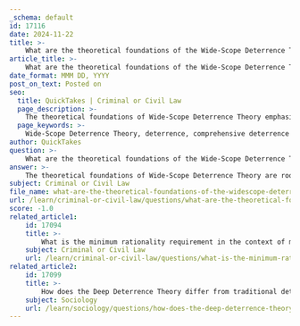 ```yaml
---
_schema: default
id: 17116
date: 2024-11-22
title: >-
    What are the theoretical foundations of the Wide-Scope Deterrence Theory?
article_title: >-
    What are the theoretical foundations of the Wide-Scope Deterrence Theory?
date_format: MMM DD, YYYY
post_on_text: Posted on
seo:
  title: QuickTakes | Criminal or Civil Law
  page_description: >-
    The theoretical foundations of Wide-Scope Deterrence Theory emphasize a holistic approach to deterrence, integrating both external and internal factors, including moral motivations and psychological insights, to effectively prevent criminal behavior.
  page_keywords: >-
    Wide-Scope Deterrence Theory, deterrence, comprehensive deterrence tools, Confucianism, moral motivations, deep deterrence, internal sanctions, traditional deterrence critique, psychological factors, crime prevention
author: QuickTakes
question: >-
    What are the theoretical foundations of the Wide-Scope Deterrence Theory?
answer: >-
    The theoretical foundations of Wide-Scope Deterrence Theory are rooted in the idea that effective deterrence requires a comprehensive approach that utilizes a variety of tools, both external and internal. This theory expands upon traditional deterrence models, which primarily focus on the fear of punishment as the main deterrent factor.\n\n1. **Comprehensive Deterrence Tools**: Wide-Scope Deterrence Theory posits that to effectively deter criminal behavior, it is essential to leverage all available deterrence mechanisms. This includes not only external sanctions, such as legal penalties and law enforcement actions, but also internal sanctions, which may involve moral and psychological factors that influence an individual's decision-making.\n\n2. **Influence of Confucianism**: The theory draws on insights from the early Confucian tradition, emphasizing the importance of internal motivations such as self-respect and honor. This aspect of the theory suggests that moral considerations can be powerful deterrents, potentially more so than external punishments alone.\n\n3. **Deep Deterrence Theory**: Within the framework of Wide-Scope Deterrence, the concept of "deep deterrence" is introduced. This approach highlights that the most significant deterrent may not be the fear of external punishment, but rather the internalized values and beliefs that guide an individual's behavior. This perspective shifts the focus from merely increasing the threat of punishment to fostering a sense of moral responsibility and self-regulation.\n\n4. **Critique of Traditional Deterrence**: Traditional deterrence theories are often criticized for their narrow focus, primarily relying on the fear of punishment as the sole deterrent. In contrast, Wide-Scope Deterrence Theory advocates for a broader understanding of deterrence that incorporates psychological and sociological factors, recognizing that individuals may be influenced by a range of motivations beyond just fear.\n\nIn summary, the theoretical foundations of Wide-Scope Deterrence Theory emphasize a holistic approach to crime prevention, integrating both external and internal sanctions, and drawing on moral and psychological insights to create a more effective deterrent strategy. This comprehensive perspective aims to address the limitations of traditional deterrence models by recognizing the complexity of human behavior and decision-making processes.
subject: Criminal or Civil Law
file_name: what-are-the-theoretical-foundations-of-the-widescope-deterrence-theory.md
url: /learn/criminal-or-civil-law/questions/what-are-the-theoretical-foundations-of-the-widescope-deterrence-theory
score: -1.0
related_article1:
    id: 17094
    title: >-
        What is the minimum rationality requirement in the context of means and ends in deterrence?
    subject: Criminal or Civil Law
    url: /learn/criminal-or-civil-law/questions/what-is-the-minimum-rationality-requirement-in-the-context-of-means-and-ends-in-deterrence
related_article2:
    id: 17099
    title: >-
        How does the Deep Deterrence Theory differ from traditional deterrence theories?
    subject: Sociology
    url: /learn/sociology/questions/how-does-the-deep-deterrence-theory-differ-from-traditional-deterrence-theories
---
```


&nbsp;